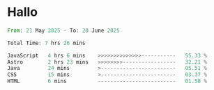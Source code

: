 # Hallo
<!--START_SECTION:waka-->

```rust
From: 21 May 2025 - To: 20 June 2025

Total Time: 7 hrs 26 mins

JavaScript   4 hrs 6 mins    >>>>>>>>>>>>>>-----------   55.33 %
Astro        2 hrs 23 mins   >>>>>>>>-----------------   32.21 %
Java         24 mins         >------------------------   05.51 %
CSS          15 mins         >------------------------   03.37 %
HTML         6 mins          -------------------------   01.50 %
```

<!--END_SECTION:waka-->
